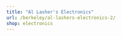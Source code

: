 ```yaml
---
title: "Al Lasher's Electronics"
url: /berkeley/al-lashers-electronics-2/
shop: electronics
---
```

